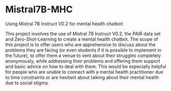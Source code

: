 # Mistral7B-MHC
Using Mistral 7B Instruct V0.2 for mental health chatbot:

This project involves the use of Mistral 7B Instruct V0.2, the PAIR data set and Zero-Shot-Learning to create a mental health chatbot. 
The scope of this project is to offer users who are apprehensive to discuss about the problems they are facing (or even students if it 
is possible to implement in the future), to offer them a venue to vent about their struggles completely anonymously, while addressing 
their problems and offering them support and basic advice on how to deal with them. This would be especially helpful for people who 
are unable to connect with a mental health practitioner due to time constraints or are hesitant about talking about their mental 
health due to social stigma.
